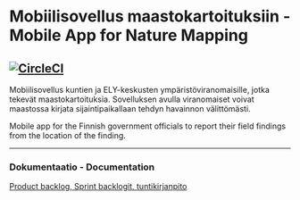 # Mobiilisovellus maastokartoituksiin - Mobile App for Nature Mapping


[![CircleCI](https://circleci.com/gh/Maastokartoitusryhma/maastokartoitus-app.svg?style=svg)](https://circleci.com/gh/Maastokartoitusryhma/maastokartoitus-app)
---

Mobiilisovellus kuntien ja ELY-keskusten ympäristöviranomaisille, jotka tekevät maastokartoituksia. Sovelluksen avulla viranomaiset voivat maastossa kirjata sijaintipaikallaan tehdyn havainnon välittömästi. 

Mobile app for the Finnish government officials to report their field findings from the location of the finding.


---
### Dokumentaatio - Documentation

[Product backlog, Sprint backlogit, tuntikirjanpito](https://docs.google.com/spreadsheets/d/1m7VQjWEWSzhMSs83YdCRn0AIC5W5rsfShjiJ0MSNvu4/edit#gid=0)
